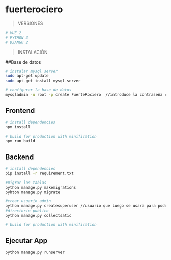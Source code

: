 # fuerterociero
> VERSIONES
``` bash
# VUE 2
# PYTHON 3
# DJANGO 2


```

> INSTALACIÓN

##Base de datos

``` bash
# instalar mysql server
sudo apt-get update
sudo apt-get install mysql-server

# configurar la base de datos
mysqladmin -u root -p create FuerteRociero  //introduce la contraseña creada al instalar mysql

```



## Frontend

``` bash
# install dependencies
npm install

# build for production with minification
npm run build
```

## Backend

``` bash
# install dependencies
pip install -r requirement.txt

#migrar las tablas
python manage.py makemigrations
pyhton manage.py migrate

#crear usuario admin
python manage.py createsuperuser //usuario que luego se usara para poder ver la vista del administrador
#directorio publico
python manage.py collectsatic

# build for production with minification
```
## Ejecutar App

``` bash
python manage.py runserver
```
